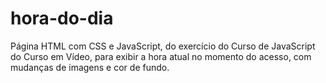 # hora-do-dia
 Página HTML com CSS e JavaScript, do exercício do Curso de JavaScript do Curso em Vídeo, para exibir a hora atual no momento do acesso, com mudanças de imagens e cor de fundo.
